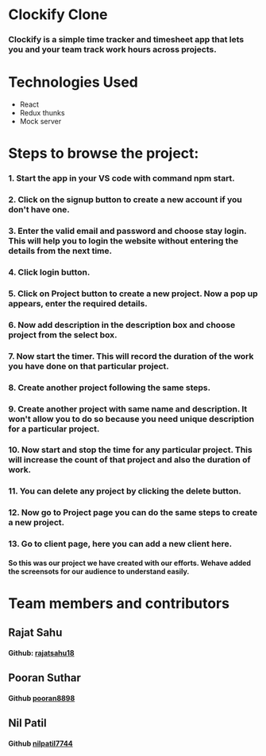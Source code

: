 # Clockify Clone
### Clockify is a simple time tracker and timesheet app that lets you and your team track work hours across projects.
# Technologies Used
* React
* Redux thunks
* Mock server
# Steps to browse the project:
### 1.  Start the app in your VS code with command npm start.
### 2.  Click on the signup button to create a new account if you don't have one.
### 3.  Enter the valid email and password and choose stay login. This will help you to login the website without entering the details from the next time.
### 4.  Click login button.
### 5.  Click on Project button to create a new project. Now a pop up appears, enter the required details.
### 6.  Now add description in the description box and choose project from the select box.
### 7.  Now start the timer. This will record the duration of the work you have done on that particular project.
### 8.  Create another project following the same steps.
### 9.  Create another project with same name and description. It won't allow you to do so because you need unique description for a particular project.
### 10. Now start and stop the time for any particular project. This will increase the count of that project and also the duration of work.
### 11. You can delete any project by clicking the delete button.
### 12. Now go to Project page you can do the same steps to create a new project.
### 13. Go to client page, here you can add a new client here.

#### So this was our project we have created with our efforts. Wehave added the screensots for our audience to understand easily.

# Team members and contributors
## Rajat Sahu 
#### Github: [rajatsahu18](https://github.com/rajatsahu18)
## Pooran Suthar
#### Github [pooran8898](https://github.com/Pooran8898)
## Nil Patil
#### Github [nilpatil7744](https://github.com/nilpatil7744)
